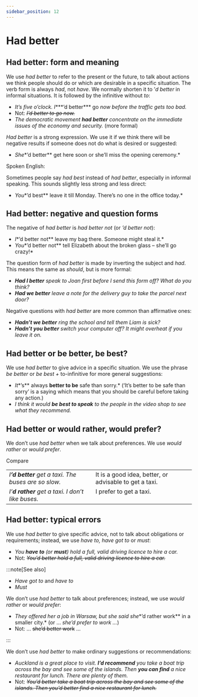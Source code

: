 ```yaml
---
sidebar_position: 12
---
```


# Had better

## Had better: form and meaning

We use *had better* to refer to the present or the future, to talk about actions we think people should do or which are desirable in a specific situation. The verb form is always *had*, not *have*. We normally shorten it to ’*d better* in informal situations. It is followed by the infinitive without *to*:

- *It’s five o’clock. I****’d better*** go *now before the traffic gets too bad.*
- Not: *~~I’d better to go now.~~*
- *The democratic movement **had better** concentrate on the immediate issues of the economy and security.* (more formal)

*Had better* is a strong expression. We use it if we think there will be negative results if someone does not do what is desired or suggested:

- *She**’d better** get here soon or she’ll miss the opening ceremony.*

Spoken English:

Sometimes people say *had best* instead of *had better*, especially in informal speaking. This sounds slightly less strong and less direct:

- *You**’d best** leave it till Monday. There’s no one in the office today.*

## Had better: negative and question forms

The negative of *had better* is *had better not* (or *’d better not*):

- *I**’d better not** leave my bag there. Someone might steal it.*
- *You**’d better not** tell Elizabeth about the broken glass – she’ll go crazy!*

The question form of *had better* is made by inverting the subject and *had*. This means the same as *should*, but is more formal:

- ***Had I better*** *speak to Joan first before I send this form off? What do you think?*
- ***Had we better*** *leave a note for the delivery guy to take the parcel next door?*

Negative questions with *had better* are more common than affirmative ones:

- ***Hadn’t we better*** *ring the school and tell them Liam is sick?*
- ***Hadn’t you better*** *switch your computer off? It might overheat if you leave it on.*

## Had better or be better, be best?

We use *had better* to give advice in a specific situation. We use the phrase *be better* or *be best +* to-infinitive for more general suggestions:

- *It**’s** always **better to be** safe than sorry.* (‘It’s better to be safe than sorry’ is a saying which means that you should be careful before taking any action.)
- *I think it would **be best to speak** to the people in the video shop to see what they recommend.*

## Had better or would rather, would prefer?

We don’t use *had better* when we talk about preferences. We use *would rather* or *would prefer*.

Compare

<table><tbody><tr valign="top"><td><i>I</i><b><i>’d better</i></b><i> get a taxi. The buses are so slow.</i></td><td>It is a good idea, better, or advisable to get a taxi.</td></tr><tr valign="top"><td><i>I’</i><b><i>d rather</i></b><i> get a taxi. I don’t like buses.</i></td><td>I prefer to get a taxi.</td></tr></tbody></table>

## Had better: typical errors

We use *had better* to give specific advice, not to talk about obligations or requirements; instead, we use *have to, have got to* or *must*:

- *You **have to** (or **must**) hold a full, valid driving licence to hire a car.*
- Not: *~~You’d better hold a full, valid driving licence to hire a car.~~*

:::note[See also]

- *Have got to* and *have to*
- *Must*

We don’t use *had better* to talk about preferences; instead, we use *would rather* or *would prefer*:

- *They offered her a job in Warsaw, but she said she**’d rather work** in a smaller city.* (or … *she’d prefer to work …*)
- Not: … ~~she’d better work~~ …

:::

We don’t use *had better* to make ordinary suggestions or recommendations:

- *Auckland is a great place to visit. **I’d recommend** you take a boat trip across the bay and see some of the islands. Then **you can find** a nice restaurant for lunch. There are plenty of them.*
- Not: *~~You’d better take a boat trip across the bay and see some of the islands. Then you’d better find a nice restaurant for lunch.~~*
